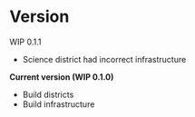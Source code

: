# Version

WIP 0.1.1
 - Science district had incorrect infrastructure

**Current version (WIP 0.1.0)**
 - Build districts
 - Build infrastructure
